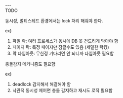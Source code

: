 ---\
TODO


동시성, 멀티스레드 환경에서는 lock 처리 해줘야 한다. 

ex)
1. 파일 락: 여러 프로세스가 동시에 DB 못 건드리게 막아야 함
2. 페이지 락: 특정 페이지만 잠글수도 있음 (세밀한 락킹)
3. 락 타임아웃: 무한정 기다리면 안 되니까 타임아웃 필요함


충돌감지 메커니즘도 필요함 

ex)
1. deadlock 감지해서 해결해야 함
2. 낙관적 동시성 제어면 충돌 감지하고 재시도 로직 필요함 
